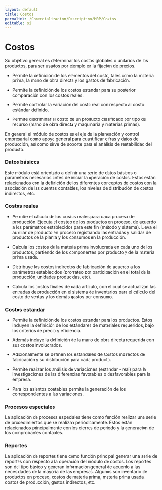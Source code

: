 ```yaml
---
layout: default
title: Costos
permalink: /Comercializacion/Descriptivo/MRP/Costos
editable: si
---
```


# Costos

Su objetivo general es determinar los costos globales o unitarios de los productos, para ser usados por ejemplo en la fijación de precios.  

* Permite la definición de los elementos del costo, tales como la materia prima, la mano de obra directa y los gastos de fabricación.

* Permite la definición de los costos estándar para su posterior comparación con los costos reales. 

* Permite controlar la variación del costo real con respecto al costo estándar definido.

* Permite discriminar el costo de un producto clasificado por tipo de recurso (mano de obra directa y maquinaría y materias primas).

En general el módulo de costos es el eje de la planeación y control empresarial como apoyo general para cuantificar cifras y datos de producción, así como sirve de soporte para el análisis de rentabilidad del producto.  

### Datos básicos

Este módulo está orientado a definir una serie de datos básicos o parámetros necesarios antes de iniciar la operación de costos. Estos están relacionados con la definición de los diferentes conceptos de costos con la asociación de las cuentas contables, los niveles de distribución de costos indirectos, etc.  

### Costos reales

* Permite el cálculo de los costos reales para cada proceso de producción. Ejecuta el costeo de los productos en proceso, de acuerdo a los parámetros establecidos para este fin (método y sistema). Lleva el auxiliar de producto en proceso registrando las entradas y salidas de productos de la planta y los consumos en la producción.  

* Calcula los costos de la materia prima involucrada en cada uno de los productos, partiendo de los componentes por producto y de la materia prima usada.  

* Distribuye los costos indirectos de fabricación de acuerdo a los parámetros establecidos (prorrateo por participación en el total de la producción, unidades producidas, etc).  

* Calcula los costos finales de cada artículo, con el cual se actualizan las entradas de producción en el sistema de inventarios para el cálculo del costo de ventas y los demás gastos por consumo.  

### Costos estandar

* Permite la definición de los costos estándar para los productos. Estos incluyen la definición de los estándares de materiales requeridos, bajo los criterios de precio y eficiencia.  

* Además incluye la definición de la mano de obra directa requerida con sus costos involucrados.  

* Adicionalmente se definen los estándares de Costos indirectos de fabricación y su distribución para cada producto.  

* Permite realizar los análisis de variaciones (estándar - real) para la investigaciones de las diferencias favorables o desfavorables para la empresa.  

* Para los asientos contables permite la generación de los correspondientes a las variaciones.  


### Procesos especiales

La aplicación de procesos especiales tiene como función realizar una serie de procedimientos que se realizan periódicamente. Estos están relacionados principalmente con los cierres de periodo y la generación de los comprobantes contables.  

### Reportes

La aplicación de reportes tiene como función principal generar una serie de reportes con respecto a la operación del módulo de costos. Los reportes son del tipo básico y generan información general de acuerdo a las  necesidades de la mayoría de las empresas. Algunos son inventario de productos en proceso, costos de materia prima, materia prima usada, costos de producción, gastos indirectos, etc.  


